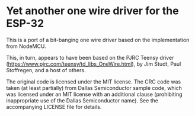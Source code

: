 # Yet another one wire driver for the ESP-32

This is a port of a bit-banging one wire driver based on the implementation
from NodeMCU.

This, in turn, appears to have been based on the PJRC Teensy driver
(https://www.pjrc.com/teensy/td_libs_OneWire.html), by Jim Studt, Paul
Stoffregen, and a host of others.

The original code is licensed under the MIT license.  The CRC code was taken
(at least partially) from Dallas Semiconductor sample code, which was licensed
under an MIT license with an additional clause (prohibiting inappropriate use
of the Dallas Semiconductor name).  See the accompanying LICENSE file for
details.
